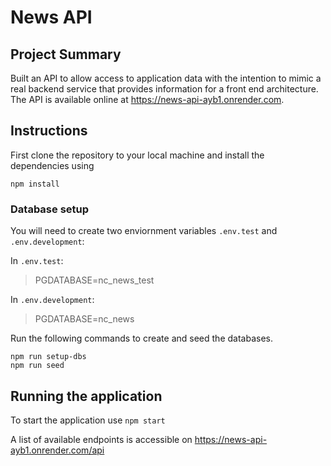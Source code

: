 # News API

## Project Summary
Built an API to allow access to application data with the intention to mimic a real backend service that provides information for a front end architecture. The API is available online at https://news-api-ayb1.onrender.com.

## Instructions
First clone the repository to your local machine and install the dependencies using
```
npm install
```
### Database setup
You will need to create two enviornment variables `.env.test` and `.env.development`:

In `.env.test`:
>PGDATABASE=nc_news_test

In `.env.development`:
>PGDATABASE=nc_news

Run the following commands to create and seed the databases.
```
npm run setup-dbs
npm run seed
```
## Running the application
To start the application use
```npm start```

A list of available endpoints is accessible on https://news-api-ayb1.onrender.com/api